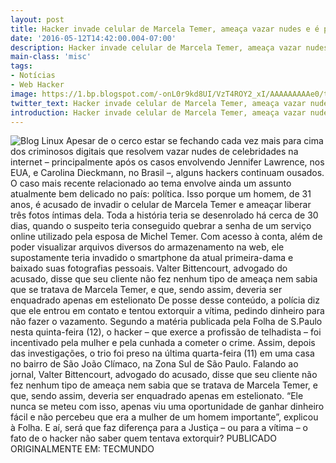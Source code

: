 ```yaml
---
layout: post
title: Hacker invade celular de Marcela Temer, ameaça vazar nudes e é preso em SP
date: '2016-05-12T14:42:00.004-07:00'
description: Hacker invade celular de Marcela Temer, ameaça vazar nudes e é preso em SP
main-class: 'misc'
tags:
- Notícias
- Web Hacker
image: https://1.bp.blogspot.com/-onL0r9kd8UI/VzT4ROY2_xI/AAAAAAAAAe0/tSAU04Gp4r8MYGr674t4f14kIdJ0tjHXgCLcB/s72-c/Hacker%2Binvade%2Bcelular%2Bde%2BMarcela%2BTemer%252C%2Bamea%25C3%25A7a%2Bvazar%2Bnudes%2Be%2B%25C3%25A9%2Bpreso%2Bem%2BSP.jpg
twitter_text: Hacker invade celular de Marcela Temer, ameaça vazar nudes e é preso em SP
introduction: Hacker invade celular de Marcela Temer, ameaça vazar nudes e é preso em SP
---
```

![Blog Linux](https://1.bp.blogspot.com/-onL0r9kd8UI/VzT4ROY2_xI/AAAAAAAAAe0/tSAU04Gp4r8MYGr674t4f14kIdJ0tjHXgCLcB/s640/Hacker%2Binvade%2Bcelular%2Bde%2BMarcela%2BTemer%252C%2Bamea%25C3%25A7a%2Bvazar%2Bnudes%2Be%2B%25C3%25A9%2Bpreso%2Bem%2BSP.jpg "Blog Linux")
Apesar de o cerco estar se fechando cada vez mais para cima dos criminosos digitais que resolvem vazar nudes de celebridades na internet – principalmente após os casos envolvendo Jennifer Lawrence, nos EUA, e Carolina Dieckmann, no Brasil –, alguns hackers continuam ousados. O caso mais recente relacionado ao tema envolve ainda um assunto atualmente bem delicado no país: política. Isso porque um homem, de 31 anos, é acusado de invadir o celular de Marcela Temer e ameaçar liberar três fotos íntimas dela.
Toda a história teria se desenrolado há cerca de 30 dias, quando o suspeito teria conseguido quebrar a senha de um serviço online utilizado pela esposa de Michel Temer. Com acesso à conta, além de poder visualizar arquivos diversos do armazenamento na web, ele supostamente teria invadido o smartphone da atual primeira-dama e baixado suas fotografias pessoais.
Valter Bittencourt, advogado do acusado, disse que seu cliente não fez nenhum tipo de ameaça nem sabia que se tratava de Marcela Temer, e que, sendo assim, deveria ser enquadrado apenas em estelionato
De posse desse conteúdo, a polícia diz que ele entrou em contato e tentou extorquir a vítima, pedindo dinheiro para não fazer o vazamento. Segundo a matéria publicada pela Folha de S.Paulo nesta quinta-feira (12), o hacker – que exerce a profissão de telhadista – foi incentivado pela mulher e pela cunhada a cometer o crime. Assim, depois das investigações, o trio foi preso na última quarta-feira (11) em uma casa no bairro de São João Clímaco, na Zona Sul de São Paulo.
Falando ao jornal, Valter Bittencourt, advogado do acusado, disse que seu cliente não fez nenhum tipo de ameaça nem sabia que se tratava de Marcela Temer, e que, sendo assim, deveria ser enquadrado apenas em estelionato. “Ele nunca se meteu com isso, apenas viu uma oportunidade de ganhar dinheiro fácil e não percebeu que era a mulher de um homem importante”, explicou à Folha. E aí, será que faz diferença para a Justiça – ou para a vítima – o fato de o hacker não saber quem tentava extorquir?
PUBLICADO ORIGINALMENTE EM: TECMUNDO

